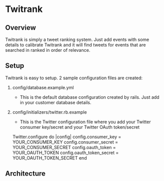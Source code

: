 Twitrank
========

Overview
--------
Twitrank is simply a tweet ranking system. Just add events with some details to calibrate Twitrank and it will find tweets for events that
are searched in ranked in order of relevance.

Setup
-----
Twitrank is easy to setup. 2 sample configuration files are created:

1.	config/database.example.yml
	* This is the default database configuration created by rails. Just add in your customer database details.
2.	config/initializers/twitter.rb.example
	* This is the Twitter configuration file where you add your Twitter consumer key/secret and your Twitter OAuth token/secret

	Twitter.configure do |config|
	  config.consumer_key = YOUR_CONSUMER_KEY
	  config.consumer_secret = YOUR_CONSUMER_SECRET
	  config.oauth_token = YOUR_OAUTH_TOKEN
	  config.oauth_token_secret = YOUR_OAUTH_TOKEN_SECRET
	end	




Architecture
------------ 